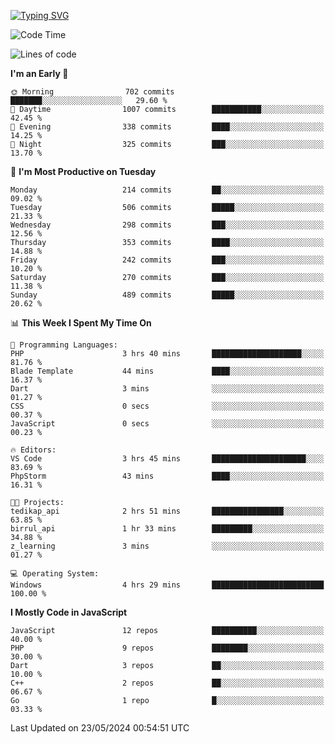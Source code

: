 [![Typing SVG](https://readme-typing-svg.demolab.com?font=Fira+Code&pause=1000&color=F7F7F7&random=false&width=435&lines=Hi+%F0%9F%91%8B%2C+I'm+Rafiu+Sidqi;Junior+Backend+Developer)](https://git.io/typing-svg)
<!--START_SECTION:waka-->
![Code Time](http://img.shields.io/badge/Code%20Time-213%20hrs%203%20mins-blue)

![Lines of code](https://img.shields.io/badge/From%20Hello%20World%20I%27ve%20Written-1.0%20million%20lines%20of%20code-blue)

**I'm an Early 🐤** 

```text
🌞 Morning                702 commits         ███████░░░░░░░░░░░░░░░░░░   29.60 % 
🌆 Daytime                1007 commits        ███████████░░░░░░░░░░░░░░   42.45 % 
🌃 Evening                338 commits         ████░░░░░░░░░░░░░░░░░░░░░   14.25 % 
🌙 Night                  325 commits         ███░░░░░░░░░░░░░░░░░░░░░░   13.70 % 
```
📅 **I'm Most Productive on Tuesday** 

```text
Monday                   214 commits         ██░░░░░░░░░░░░░░░░░░░░░░░   09.02 % 
Tuesday                  506 commits         █████░░░░░░░░░░░░░░░░░░░░   21.33 % 
Wednesday                298 commits         ███░░░░░░░░░░░░░░░░░░░░░░   12.56 % 
Thursday                 353 commits         ████░░░░░░░░░░░░░░░░░░░░░   14.88 % 
Friday                   242 commits         ███░░░░░░░░░░░░░░░░░░░░░░   10.20 % 
Saturday                 270 commits         ███░░░░░░░░░░░░░░░░░░░░░░   11.38 % 
Sunday                   489 commits         █████░░░░░░░░░░░░░░░░░░░░   20.62 % 
```


📊 **This Week I Spent My Time On** 

```text
💬 Programming Languages: 
PHP                      3 hrs 40 mins       ████████████████████░░░░░   81.76 % 
Blade Template           44 mins             ████░░░░░░░░░░░░░░░░░░░░░   16.37 % 
Dart                     3 mins              ░░░░░░░░░░░░░░░░░░░░░░░░░   01.27 % 
CSS                      0 secs              ░░░░░░░░░░░░░░░░░░░░░░░░░   00.37 % 
JavaScript               0 secs              ░░░░░░░░░░░░░░░░░░░░░░░░░   00.23 % 

🔥 Editors: 
VS Code                  3 hrs 45 mins       █████████████████████░░░░   83.69 % 
PhpStorm                 43 mins             ████░░░░░░░░░░░░░░░░░░░░░   16.31 % 

🐱‍💻 Projects: 
tedikap_api              2 hrs 51 mins       ████████████████░░░░░░░░░   63.85 % 
birrul_api               1 hr 33 mins        █████████░░░░░░░░░░░░░░░░   34.88 % 
z_learning               3 mins              ░░░░░░░░░░░░░░░░░░░░░░░░░   01.27 % 

💻 Operating System: 
Windows                  4 hrs 29 mins       █████████████████████████   100.00 % 
```

**I Mostly Code in JavaScript** 

```text
JavaScript               12 repos            ██████████░░░░░░░░░░░░░░░   40.00 % 
PHP                      9 repos             ████████░░░░░░░░░░░░░░░░░   30.00 % 
Dart                     3 repos             ██░░░░░░░░░░░░░░░░░░░░░░░   10.00 % 
C++                      2 repos             ██░░░░░░░░░░░░░░░░░░░░░░░   06.67 % 
Go                       1 repo              █░░░░░░░░░░░░░░░░░░░░░░░░   03.33 % 
```




 Last Updated on 23/05/2024 00:54:51 UTC
<!--END_SECTION:waka-->
